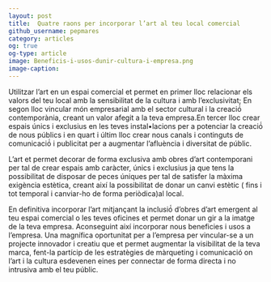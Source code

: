 ```yaml
---
layout: post
title:  Quatre raons per incorporar l’art al teu local comercial 
github_username: pepmares
category: articles 
og: true
og-type: article
image: Beneficis-i-usos-dunir-cultura-i-empresa.png
image-caption: 
---
```


Utilitzar l’art en un espai comercial et permet en primer lloc relacionar els valors del teu local amb la sensibilitat de la cultura i amb l’exclusivitat; En segon lloc vincular món empresarial amb el sector cultural i la creació́ contemporània, creant un valor afegit a la teva empresa.En tercer lloc crear espais únics i exclusius en les teves instal•lacions per a potenciar la creació́ de nous públics i en quart i últim lloc crear nous canals i continguts de comunicació́ i publicitat per a augmentar l’afluència i diversitat de públic.

L’art et permet decorar de forma exclusiva amb obres d’art contemporani per tal de crear espais amb caràcter, únics i exclusius ja que tens la possibilitat de disposar de peces úniques per tal de satisfer la màxima exigència estètica, creant així la possibilitat de donar un canvi estètic ( fins i tot temporal i canviar-ho de forma periòdica)al local. 

En definitiva incorporar l’art mitjançant la inclusió́ d’obres d’art emergent al teu espai comercial o les teves oficines et permet donar un gir a la imatge de la teva empresa. Aconseguint així  incorporar nous beneficies i usos a l’empresa. Una magnífica oportunitat per a l’empresa per  vincular-se a un projecte innovador i creatiu que et permet augmentar la visibilitat de la teva marca, fent-la partícip de les estratègies de màrqueting i comunicació on l’art i la cultura esdevenen eines per connectar de forma directa i no intrusiva amb el teu públic. 
